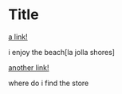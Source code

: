 # Title

[a link!](https://something.com)

i enjoy the beach[la jolla shores]

[another link!](some-page.html)

where do i find the store